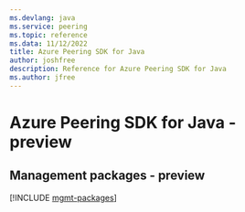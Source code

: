 ```yaml
---
ms.devlang: java
ms.service: peering
ms.topic: reference
ms.data: 11/12/2022
title: Azure Peering SDK for Java
author: joshfree
description: Reference for Azure Peering SDK for Java
ms.author: jfree
---
```

# Azure Peering SDK for Java - preview

## Management packages - preview
[!INCLUDE [mgmt-packages](peering-mgmt-index.md)]